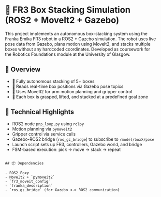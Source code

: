 # 🦾 FR3 Box Stacking Simulation (ROS2 + MoveIt2 + Gazebo)

This project implements an autonomous box-stacking system using the Franka Emika FR3 robot in a ROS2 + Gazebo simulation. The robot uses live pose data from Gazebo, plans motion using MoveIt2, and stacks multiple boxes without any hardcoded coordinates. Developed as coursework for the Robotics Foundations module at the University of Glasgow.

## 🎯 Overview

- 🧠 Fully autonomous stacking of 5+ boxes  
- 📡 Reads real-time box positions via Gazebo pose topics  
- 🤖 Uses MoveIt2 for arm motion planning and gripper control  
- 🧱 Each box is grasped, lifted, and stacked at a predefined goal zone  

## 🔧 Technical Highlights

- ROS2 node `pnp_loop.py` using `rclpy`
- Motion planning via `pymoveit2`
- Gripper control via service calls
- Gazebo-ROS2 bridge (`ros_gz_bridge`) to subscribe to `/model/boxX/pose`
- Launch script sets up FR3, controllers, Gazebo world, and bridge
- FSM-based execution: pick → move → stack → repeat

```

## 📦 Dependencies

- ROS2 Foxy
- MoveIt2 + `pymoveit2`
- `fr3_moveit_config`
- `franka_description`
- `ros_gz_bridge` (for Gazebo <-> ROS2 communication)


